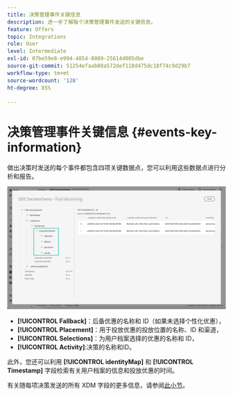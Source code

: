 ```yaml
---
title: 决策管理事件关键信息
description: 进一步了解每个决策管理事件发送的关键信息。
feature: Offers
topic: Integrations
role: User
level: Intermediate
exl-id: 07be59e8-e994-4854-8089-25614d005dbe
source-git-commit: 51254efaab08a572def118d475dc18f74c9d29b7
workflow-type: tm+mt
source-wordcount: '128'
ht-degree: 85%

---
```


# 决策管理事件关键信息 {#events-key-information}

做出决策时发送的每个事件都包含四项关键数据点，您可以利用这些数据点进行分析和报告。

![](../../assets/events-dataset-preview.png)

* **[!UICONTROL Fallback]**：后备优惠的名称和 ID（如果未选择个性化优惠），
* **[!UICONTROL Placement]**：用于投放优惠的投放位置的名称、ID 和渠道，
* **[!UICONTROL Selections]**：为用户档案选择的优惠的名称和 ID，
* **[!UICONTROL Activity]**:决策的名称和ID。

此外，您还可以利用 **[!UICONTROL identityMap]** 和 **[!UICONTROL Timestamp]** 字段检索有关用户档案的信息和投放优惠的时间。

有关随每项决策发送的所有 XDM 字段的更多信息，请参阅[此小节](xdm-fields.md)。
